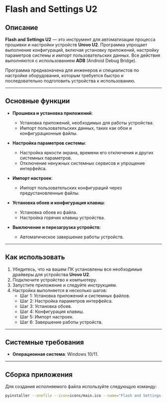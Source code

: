 # Flash and Settings U2

## Описание
**Flash and Settings U2** — это инструмент для автоматизации процесса прошивки и настройки устройств **Urovo U2**. Программа упрощает выполнение конфигураций, включая установку приложений, настройку параметров системы и импорт пользовательских данных. Все действия выполняются с использованием **ADB** (Android Debug Bridge).

Программа предназначена для инженеров и специалистов по настройке оборудования, которым требуется быстро и последовательно подготовить устройства к использованию.

---

## Основные функции
- **Прошивка и установка приложений**:
  - Установка приложений, необходимых для работы устройства.
  - Импорт пользовательских данных, таких как обои и конфигурационные файлы.

- **Настройка параметров системы**:
  - Настройка яркости экрана, времени его отключения и других системных параметров.
  - Отключение ненужных системных сервисов и упрощение интерфейса.

- **Импорт настроек**:
  - Импорт пользовательских конфигураций через предустановленные файлы.

- **Установка обоев и конфигурация клавиш**:
  - Установка обоев из файла.
  - Настройка горячих клавиш устройства.

- **Выключение и перезагрузка устройств**:
  - Автоматическое завершение работы устройств.

---

## Как использовать
1. Убедитесь, что на вашем ПК установлены все необходимые драйверы для устройства **Urovo U2**.
2. Подключите устройство к компьютеру.
3. Запустите приложение и следуйте инструкциям.
4. Настройка выполняется в несколько шагов:
   - Шаг 1: Установка приложений и системных файлов.
   - Шаг 2: Настройка параметров интерфейса.
   - Шаг 3: Установка обоев.
   - Шаг 4: Конфигурация клавиш.
   - Шаг 5: Импорт настроек.
   - Шаг 6: Завершение работы устройств.

---

## Системные требования
- **Операционная система**: Windows 10/11.

---

## Сборка приложения
Для создания исполняемого файла используйте следующую команду:

```bash
pyinstaller --onefile --icon=icons/main.ico --name="Flash and Settings U2 vX.X.X.X" --add-data "texts;texts" --add-data "icons;icons" run.py
